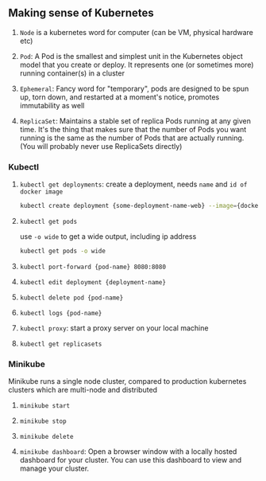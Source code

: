 ## Making sense of Kubernetes

1. `Node` is a kubernetes word for computer (can be VM, physical hardware etc)

1. `Pod`: A Pod is the smallest and simplest unit in the Kubernetes object model that you create or deploy. It represents one (or sometimes more) running container(s) in a cluster

1. `Ephemeral`: Fancy word for "temporary", pods are designed to be spun up, torn down, and restarted at a moment's notice, promotes immutability as well

1. `ReplicaSet`: Maintains a stable set of replica Pods running at any given time. It's the thing that makes sure that the number of Pods you want running is the same as the number of Pods that are actually running. (You will probably never use ReplicaSets directly)

### Kubectl

1. `kubectl get deployments`: create a deployment, needs `name` and `id of docker image`

    ```sh
    kubectl create deployment {some-deployment-name-web} --image={docker.io/username/some-docker-image:latest}
    ```

1. `kubectl get pods`

    use `-o wide` to get a wide output, including ip address

    ```sh
    kubectl get pods -o wide
    ```

1. `kubectl port-forward {pod-name} 8080:8080`

1. `kubectl edit deployment {deployment-name}`

1. `kubectl delete pod {pod-name}`

1. `kubectl logs {pod-name}`

1. `kubectl proxy`: start a proxy server on your local machine

1. `kubectl get replicasets`

### Minikube

Minikube runs a single node cluster, compared to production kubernetes clusters which are multi-node and distributed

1. `minikube start`

1. `minikube stop`

1. `minikube delete`

1. `minikube dashboard`: Open a browser window with a locally hosted dashboard for your cluster. You can use this dashboard to view and manage your cluster.
